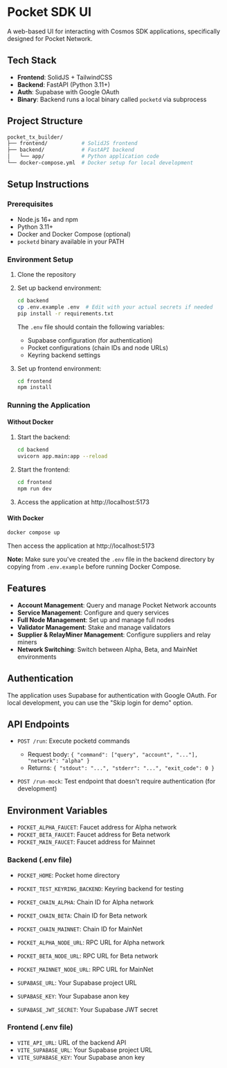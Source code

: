 # Pocket SDK UI

A web-based UI for interacting with Cosmos SDK applications, specifically designed for Pocket Network.

## Tech Stack

- **Frontend**: SolidJS + TailwindCSS
- **Backend**: FastAPI (Python 3.11+)
- **Auth**: Supabase with Google OAuth
- **Binary**: Backend runs a local binary called `pocketd` via subprocess

## Project Structure

```bash
pocket_tx_builder/
├── frontend/           # SolidJS frontend
├── backend/            # FastAPI backend
│   └── app/            # Python application code
└── docker-compose.yml  # Docker setup for local development
```

## Setup Instructions

### Prerequisites

- Node.js 16+ and npm
- Python 3.11+
- Docker and Docker Compose (optional)
- `pocketd` binary available in your PATH

### Environment Setup

1. Clone the repository
2. Set up backend environment:

   ```bash
   cd backend
   cp .env.example .env  # Edit with your actual secrets if needed
   pip install -r requirements.txt
   ```

   The `.env` file should contain the following variables:

   - Supabase configuration (for authentication)
   - Pocket configurations (chain IDs and node URLs)
   - Keyring backend settings

3. Set up frontend environment:

   ```bash
   cd frontend
   npm install
   ```

### Running the Application

#### Without Docker

1. Start the backend:

   ```bash
   cd backend
   uvicorn app.main:app --reload
   ```

2. Start the frontend:

   ```bash
   cd frontend
   npm run dev
   ```

3. Access the application at http://localhost:5173

#### With Docker

```bash
docker compose up
```

Then access the application at http://localhost:5173

**Note:** Make sure you've created the `.env` file in the backend directory by copying from `.env.example` before running Docker Compose.

## Features

- **Account Management**: Query and manage Pocket Network accounts
- **Service Management**: Configure and query services
- **Full Node Management**: Set up and manage full nodes
- **Validator Management**: Stake and manage validators
- **Supplier & RelayMiner Management**: Configure suppliers and relay miners
- **Network Switching**: Switch between Alpha, Beta, and MainNet environments

## Authentication

The application uses Supabase for authentication with Google OAuth. For local development, you can use the "Skip login for demo" option.

## API Endpoints

- `POST /run`: Execute pocketd commands

  - Request body: `{ "command": ["query", "account", "..."], "network": "alpha" }`
  - Returns: `{ "stdout": "...", "stderr": "...", "exit_code": 0 }`

- `POST /run-mock`: Test endpoint that doesn't require authentication (for development)

## Environment Variables

- `POCKET_ALPHA_FAUCET`: Faucet address for Alpha network
- `POCKET_BETA_FAUCET`: Faucet address for Beta network
- `POCKET_MAIN_FAUCET`: Faucet address for Mainnet


### Backend (.env file)

- `POCKET_HOME`: Pocket home directory
- `POCKET_TEST_KEYRING_BACKEND`: Keyring backend for testing

- `POCKET_CHAIN_ALPHA`: Chain ID for Alpha network
- `POCKET_CHAIN_BETA`: Chain ID for Beta network
- `POCKET_CHAIN_MAINNET`: Chain ID for MainNet

- `POCKET_ALPHA_NODE_URL`: RPC URL for Alpha network
- `POCKET_BETA_NODE_URL`: RPC URL for Beta network
- `POCKET_MAINNET_NODE_URL`: RPC URL for MainNet

- `SUPABASE_URL`: Your Supabase project URL
- `SUPABASE_KEY`: Your Supabase anon key
- `SUPABASE_JWT_SECRET`: Your Supabase JWT secret

### Frontend (.env file)

- `VITE_API_URL`: URL of the backend API
- `VITE_SUPABASE_URL`: Your Supabase project URL
- `VITE_SUPABASE_KEY`: Your Supabase anon key
